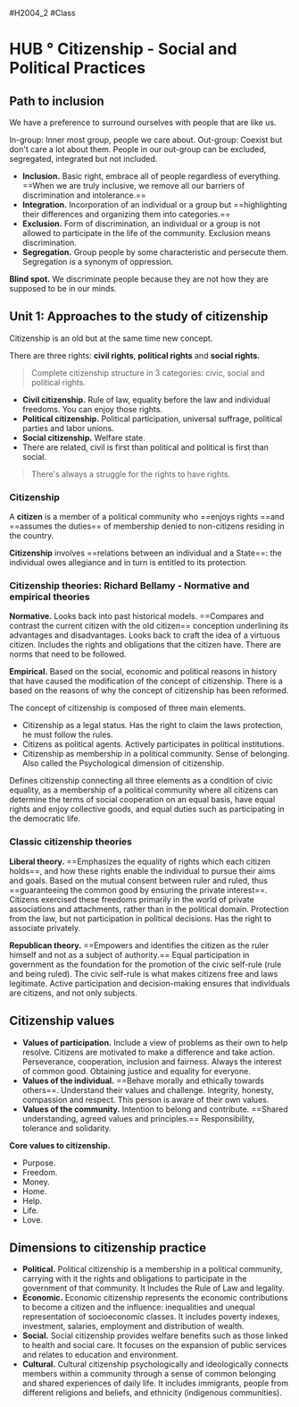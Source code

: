 #H2004_2 #Class
# HUB ° Citizenship - Social and Political Practices

## Path to inclusion
We have a preference to surround ourselves with people that are like us.

In-group: Inner most group, people we care about.
Out-group: Coexist but don't care a lot about them. People in our out-group can be excluded, segregated, integrated but not included.

- **Inclusion.** Basic right, embrace all of people regardless of everything. ==When we are truly inclusive, we remove all our barriers of discrimination and intolerance.==
- **Integration.** Incorporation of an individual or a group but ==highlighting their differences and organizing them into categories.== 
- **Exclusion.** Form of discrimination, an individual or a group is not allowed to participate in the life of the community. Exclusion means discrimination. 
- **Segregation.** Group people by some characteristic and persecute them. Segregation is a synonym of oppression. 

**Blind spot.** We discriminate people because they are not how they are supposed to be in our minds.   

## Unit 1: Approaches to the study of citizenship
Citizenship is an old but at the same time new concept.

There are three rights: **civil rights**, **political rights** and **social rights.**

> Complete citizenship structure in 3 categories: civic, social and political rights.

- **Civil citizenship.** Rule of law, equality before the law and individual freedoms. You can enjoy those rights. 
- **Political citizenship.** Political participation, universal suffrage, political parties and labor unions. 
- **Social citizenship.** Welfare state.
- There are related, civil is first than political and political is first than social.

> There's always a struggle for the rights to have rights.

### Citizenship
A **citizen** is a member of a political community who ==enjoys rights ==and ==assumes the duties== of membership denied to non-citizens residing in the country. 

**Citizenship** involves ==relations between an individual and a State==: the individual owes allegiance and in turn is entitled to its protection.

### Citizenship theories: Richard Bellamy - Normative and empirical theories

**Normative.** Looks back into past historical models. ==Compares and contrast the current citizen with the old citizen== conception underlining its advantages and disadvantages. Looks back to craft the idea of a virtuous citizen. Includes the rights and obligations that the citizen have. There are norms that need to be followed.

**Empirical.** Based on the social, economic and political reasons in history that have caused the modification of the concept of citizenship. There is a based on the reasons of why the concept of citizenship has been reformed.

The concept of citizenship is composed of three main elements.
- Citizenship as a legal status. Has the right to claim the laws protection, he must follow the rules.
- Citizens as political agents. Actively participates in political institutions.
- Citizenship as membership in a political community. Sense of belonging. Also called the Psychological dimension of citizenship.

Defines citizenship connecting all three elements as a condition of civic equality, as a membership of a political community where all citizens can determine the terms of social cooperation on an equal basis, have equal rights and enjoy collective goods, and equal duties such as participating in the democratic life.

### Classic citizenship theories 

**Liberal theory.** ==Emphasizes the equality of rights which each citizen holds==, and how these rights enable the individual to pursue their aims and goals. Based on the mutual consent between ruler and ruled, thus ==guaranteeing the common good by ensuring the private interest==. Citizens exercised these freedoms primarily in the world of private associations and attachments, rather than in the political domain. Protection from the law, but not participation in political decisions. Has the right to associate privately.

**Republican theory.** ==Empowers and identifies the citizen as the ruler himself and not as a subject of authority.== Equal participation in government as the foundation for the promotion of the civic self-rule (rule and being ruled). The civic self-rule is what makes citizens free and laws legitimate. Active participation and decision-making ensures that individuals are citizens, and not only subjects. 

## Citizenship values
- **Values of participation.** Include a view of problems as their own to help resolve. Citizens are motivated to make a difference and take action. Perseverance, cooperation, inclusion and fairness. Always the interest of common good. Obtaining justice and equality for everyone.
- **Values of the individual.** ==Behave morally and ethically towards others==. Understand their values and challenge. Integrity, honesty, compassion and respect. This person is aware of their own values.
- **Values of the community.** Intention to belong and contribute. ==Shared understanding, agreed values and principles.== Responsibility, tolerance and solidarity.

**Core values to citizenship.**
- Purpose.
- Freedom.
- Money.
- Home.
- Help.
- Life.
- Love.

## Dimensions to citizenship practice
- **Political.** Political citizenship is a membership in a political community, carrying with it the rights and obligations to participate in the government of that community. It Includes the Rule of Law and legality.
- **Economic.** Economic citizenship represents the economic contributions to become a citizen and the influence: inequalities and unequal representation of socioeconomic classes. It includes poverty indexes, investment, salaries, employment and distribution of wealth.
- **Social.** Social citizenship provides welfare benefits such as those linked to health and social care. It focuses on the expansion of public services and relates to education and environment.
- **Cultural.** Cultural citizenship psychologically and ideologically connects members within a community through a sense of common belonging and shared experiences of daily life. It includes immigrants, people from different religions and beliefs, and ethnicity (indigenous communities). 







